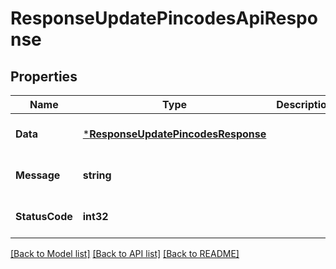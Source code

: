 # ResponseUpdatePincodesApiResponse

## Properties
Name | Type | Description | Notes
------------ | ------------- | ------------- | -------------
**Data** | [***ResponseUpdatePincodesResponse**](response.UpdatePincodesResponse.md) |  | [optional] [default to null]
**Message** | **string** |  | [optional] [default to null]
**StatusCode** | **int32** |  | [optional] [default to null]

[[Back to Model list]](../README.md#documentation-for-models) [[Back to API list]](../README.md#documentation-for-api-endpoints) [[Back to README]](../README.md)


